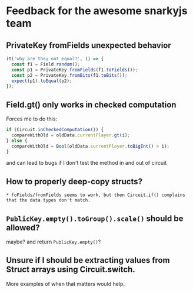 # Feedback for the awesome snarkyjs team

## PrivateKey fromFields unexpected behavior

```typescript
it('why are they not equal?', () => {
  const f1 = Field.random();
  const p1 = PrivateKey.fromFields(f1.toFields());
  const p2 = PrivateKey.fromBits(f1.toBits());
  expect(p1).toEqual(p2);
});
```

## Field.gt() only works in checked computation

Forces me to do this:

```typescript
if (Circuit.inCheckedComputation()) {
  compareWithOld = oldData.currentPlayer.gt(i);
} else {
  compareWithOld = Bool(oldData.currentPlayer.toBigInt() > i);
}
```

and can lead to bugs if I don't test the method in and out of circuit

## How to properly deep-copy structs?

    * foFields/fromFields seems to work, but then Circuit.if() complains that the data types don't match.

## `PublicKey.empty().toGroup().scale()` should be allowed?

maybe? and return `PublicKey.empty()`?

## Unsure if I should be extracting values from Struct arrays using Circuit.switch.

More examples of when that matters would help.
